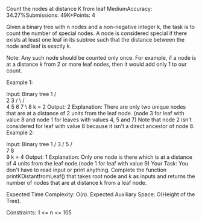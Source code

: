 Count the nodes at distance K from leaf
MediumAccuracy: 34.27%Submissions: 49K+Points: 4

Given a binary tree with n nodes and a non-negative integer k, the task is to count the number of special nodes.
A node is considered special if there exists at least one leaf in its subtree such that the distance between the node and leaf is exactly k.

Note: Any such node should be counted only once. For example, if a node is at a distance k from 2 or more leaf nodes, then it would add only 1 to our count.

Example 1:

Input:
Binary tree
        1
      /   \
     2     3
   /  \   /  \
  4   5  6    7
          \ 
          8
k = 2
Output: 
2
Explanation: 
There are only two unique nodes that are at a distance of 2 units from the leaf node. (node 3 for leaf with value 8 and node 1 for leaves with values 4, 5 and 7) Note that node 2 isn't considered for leaf with value 8 because it isn't a direct ancestor of node 8.
Example 2:

Input:
Binary tree
          1
         /
        3
       /
      5
    /  \
   7    8
         \
          9
k = 4
Output: 
1
Explanation: 
Only one node is there which is at a distance of 4 units from the leaf node.(node 1 for leaf with value 9) 
Your Task:
You don't have to read input or print anything. Complete the function printKDistantfromLeaf() that takes root node and k as inputs and returns the number of nodes that are at distance k from a leaf node. 

Expected Time Complexity: O(n).
Expected Auxiliary Space: O(Height of the Tree).

Constraints:
1 <= n <= 105